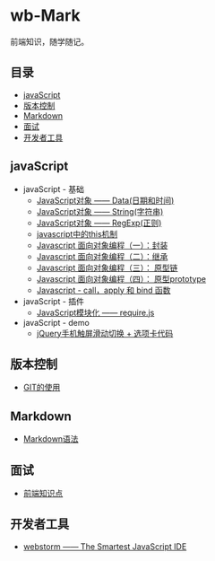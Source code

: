 # wb-Mark

前端知识，随学随记。

## 目录

- [javaScript](#javaScript)
- [版本控制](#版本控制)
- [Markdown](#Markdown)
- [面试](#面试)
- [开发者工具](#开发者工具)


## javaScript
- javaScript - 基础
  - [JavaScript对象 —— Data(日期和时间)](./Marklist/NO.01)
  - [JavaScript对象 —— String(字符串)](./Marklist/NO.09)
  - [JavaScript对象 —— RegExp(正则)](./Marklist/NO.10)
  - [javascript中的this机制](./Marklist/NO.02/list-1)
  - [Javascript 面向对象编程（一）：封装](./Marklist/NO.02/list-5)
  - [Javascript 面向对象编程（二）：继承](./Marklist/NO.02/list-2)
  - [Javascript 面向对象编程（三）： 原型链](./Marklist/NO.02/list-3)
  - [Javascript 面向对象编程（四）： 原型prototype](./Marklist/NO.02/list-6 )
  - [Javascript - call，apply 和 bind 函数](./Marklist/NO.02/list-4)
- javaScript - 插件
  - [JavaScript模块化 —— require.js ](./Marklist/NO.06/list-1)  
- javaScript - demo
  - [jQuery手机触屏滑动切换 + 选项卡代码](https://liangweibiao.github.io/v-mark/Marklist/NO.07/list-1/index.html) 
  

## 版本控制
   - [GIT的使用](./Marklist/NO.05)


## Markdown
  - [Markdown语法](./Marklist/NO.04)

## 面试
 - [前端知识点](./Marklist/NO.10/list-1)

## 开发者工具
- [webstorm —— The Smartest JavaScript IDE](./Marklist/NO.08)
    

  
  
